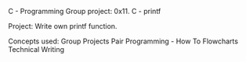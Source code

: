 C - Programming
Group project: 0x11. C - printf


Project: Write own printf function.

Concepts used:
Group Projects
Pair Programming - How To
Flowcharts
Technical Writing
